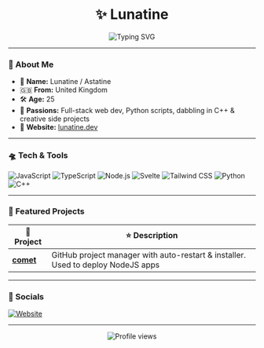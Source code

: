 <h1 align="center">✨ Lunatine</h1>
<p align="center">
  <img src="https://readme-typing-svg.demolab.com?font=Fira+Code&duration=4000&pause=500&color=6165EC&center=true&vCenter=true&width=435&lines=Web+Developer;Caffeine addict" alt="Typing SVG" />
</p>

---

### 🌙 About Me
- 🧪 **Name:** Lunatine / Astatine  
- 🇬🇧 **From:** United Kingdom  
- 🛠️ **Age:** 25  
- 🌌 **Passions:** Full-stack web dev, Python scripts, dabbling in C++ & creative side projects  
- 🚀 **Website:** [lunatine.dev](https://lunatine.dev)

---

### 🛸 Tech & Tools
![JavaScript](https://img.shields.io/badge/JavaScript-6165ec?style=for-the-badge&logo=javascript&logoColor=white)
![TypeScript](https://img.shields.io/badge/TypeScript-6165ec?style=for-the-badge&logo=typescript&logoColor=white)
![Node.js](https://img.shields.io/badge/Node.js-6165ec?style=for-the-badge&logo=node.js&logoColor=white)
![Svelte](https://img.shields.io/badge/Svelte-6165ec?style=for-the-badge&logo=svelte&logoColor=white)
![Tailwind CSS](https://img.shields.io/badge/Tailwind_CSS-6165ec?style=for-the-badge&logo=tailwind-css&logoColor=white)
![Python](https://img.shields.io/badge/Python-6165ec?style=for-the-badge&logo=python&logoColor=white)
![C++](https://img.shields.io/badge/C++-6165ec?style=for-the-badge&logo=c%2B%2B&logoColor=white)

---

### 🌠 Featured Projects
| 🚀 Project | ⭐ Description |
|--|--|
| [**comet**](https://github.com/lunatine-dev/comet) | GitHub project manager with auto-restart & installer. Used to deploy NodeJS apps |

---

### 🌌 Socials
[![Website](https://img.shields.io/badge/Website-6165ec?style=for-the-badge&logo=firefox&logoColor=white)](https://lunatine.dev)

---

<p align="center">
  <img src="https://komarev.com/ghpvc/?username=lunatine-dev&color=6165ec&style=flat-square" alt="Profile views" />
</p>
